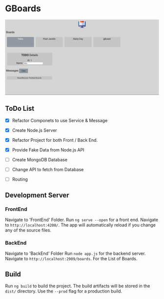 # GBoards

![gBoards](https://raw.githubusercontent.com/StereoPT/gBoards/master/screens/gBoards_003_.jpg)

## ToDo List

- [x] Refactor Componets to use Service & Message
- [x] Create Node.js Server
- [x] Refactor Project for both Front / Back End.
- [x] Provide Fake Data from Node.js API
- [ ] Create MongoDB Database
- [ ] Change API to fetch from Database
- [ ] Routing


## Development Server

### FrontEnd

Navigate to 'FrontEnd' Folder.
Run `ng serve --open` for a front end. Navigate to `http://localhost:4200/`.
The app will automatically reload if you change any of the source files.


### BackEnd

Navigate to 'BackEnd' Folder
Run `node app.js` for the backend server. Navigate to `http://localhost:2909/boards`. For the List of Boards.


## Build

Run `ng build` to build the project. The build artifacts will be stored in the `dist/` directory. Use the `--prod` flag for a production build.
